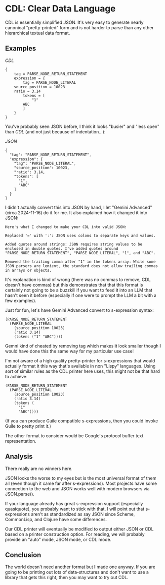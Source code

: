 # CDL: Clear Data Language

CDL is essentially simplified JSON. It's very easy to generate nearly
canonical "pretty-printed" form and is not harder to parse than any
other hierarchical textual data format.

## Examples

*CDL*
```
{
    tag = PARSE_NODE_RETURN_STATEMENT
    expression = {
        tag = PARSE_NODE_LITERAL
	source_position = 10023
	ratio = 3.14
        tokens = [
            "1"
	    ABC
        ]
    }
}
```

You've probably seen JSON before, I think it looks "busier" and "less
open" than *CDL* (and not just because of indentation...):

*JSON*
```
{
  "tag": "PARSE_NODE_RETURN_STATEMENT",
  "expression": {
    "tag": "PARSE_NODE_LITERAL",
    "source_position": 10023,
    "ratio": 3.14,
    "tokens": [
      "1",
      "ABC"
    ]
  }
}
```

I didn't actually convert this into JSON by hand, I let "Gemini
Advanced" (circa 2024-11-16) do it for me. It also explained how it
changed it into JSON:

```
Here's what I changed to make your CDL into valid JSON:

Replaced '=' with ':': JSON uses colons to separate keys and values.

Added quotes around strings: JSON requires string values to be
enclosed in double quotes. I've added quotes around
"PARSE_NODE_RETURN_STATEMENT", "PARSE_NODE_LITERAL", "1", and "ABC".

Removed the trailing comma after "1" in the tokens array: While some
JSON parsers are lenient, the standard does not allow trailing commas
in arrays or objects.
```

It's explanation is kind of wrong (there was no commas to remove, CDL
doesn't have commas) but this demonstrates that that this format is
certainly not going to be a buzzkill if you want to feed it into an
LLM that hasn't seen it before (especially if one were to prompt the
LLM a bit with a few examples).

Just for fun, let's have Gemini Advanced convert to s-expression
syntax:

```
(PARSE_NODE_RETURN_STATEMENT
  (PARSE_NODE_LITERAL
    (source_position 10023)
    (ratio 3.14)
    (tokens ("1" "ABC"))))
```

Gemni kind of cheated by removing tag which makes it look smaller
though I would have done this the same way for my particular use case!

I'm not aware of a high quality pretty-printer for s-expressions that
would actually format it this way that's available in non "Lispy"
languages. Using sort of similar rules as the CDL printer here uses,
this might not be that hard to achieve:

```
(PARSE_NODE_RETURN_STATEMENT
  (PARSE_NODE_LITERAL
    (source_position 10023)
    (ratio 3.14)
    (tokens (
      "1"
      "ABC"))))
```

(If you can produce Guile compatible s-expressions, then you could
invoke Guile to pretty print it.)

The other format to consider would be Google's protocol buffer text
representation.

## Analysis

There really are no winners here.

JSON looks the worse to my eyes but is the most universal format of
them all (even though it came far after s-expressions). Most projects
have some connection to the web and JSON works well with modern
browsers via JSON.parse().

If your language already has great s-expression support (especially
quasiquote), you probably want to stick with that. I will point out
that s-expressions aren't as standardized as say JSON since Scheme,
CommonLisp, and Clojure have some differences.

Our CDL printer will eventually be modified to output either JSON or
CDL based on a printer construction option. For reading, we will
probably provide an "auto" mode, JSON mode, or CDL mode.

## Conclusion

The world doesn't need another format but I made one anyway. If you
are going to be printing out lots of data-structures and don't want to
use a library that gets this right, then you may want to try out CDL.
